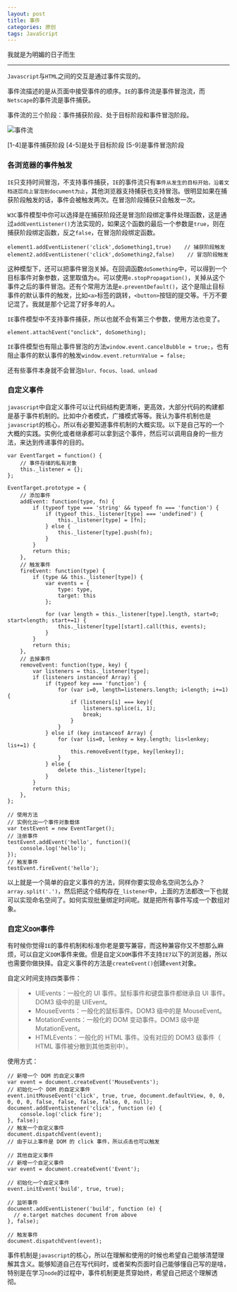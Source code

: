```yaml
---
layout: post
title: 事件
categories: 原创
tags: JavaScript
---
```


我就是为明媚的日子而生

<!--more-->

* * *

`Javascript`与`HTML`之间的交互是通过事件实现的。

事件流描述的是从页面中接受事件的顺序。`IE`的事件流是事件冒泡流，而`Netscape`的事件流是事件捕获。

事件流的三个阶段：事件捕获阶段、处于目标阶段和事件冒泡阶段。

![事件流](http://karynsong.github.io/static/img/event.png "事件流")

[1-4]是事件捕获阶段
[4-5]是处于目标阶段
[5-9]是事件冒泡阶段

### 各浏览器的事件触发

`IE`只支持时间冒泡，不支持事件捕获，`IE`的事件流只有`事件从发生的目标开始，沿着文档逐层向上冒泡到document为止`，其他浏览器支持捕获也支持冒泡。很明显如果在捕获阶段触发的话，事件会被触发两次。在冒泡阶段捕获只会触发一次。

`W3C`事件模型中你可以选择是在捕获阶段还是冒泡阶段绑定事件处理函数，这是通过`addEventListener()`方法实现的，如果这个函数的最后一个参数是`true`，则在捕获阶段绑定函数，反之`false`，在冒泡阶段绑定函数。

    element1.addEventListener('click',doSomething1,true)    // 捕获阶段触发
    element2.addEventListener('click',doSomething2,false)    // 冒泡阶段触发

这种模型下，还可以把事件冒泡关掉。在回调函数`doSomething`中，可以得到一个目标事件对象参数，这里取值为`e`。可以使用`e.stopPropagation()`，关掉从这个事件之后的事件冒泡。还有个常用方法是`e.preventDefault()`，这个是阻止目标事件的默认事件的触发，比如`<a>`标签的跳转，`<button>`按钮的提交等。千万不要记混了。我就是那个记混了好多年的人。

`IE`事件模型中不支持事件捕获，所以也就不会有第三个参数，使用方法也变了。

    element.attachEvent("onclick", doSomething);

`IE`事件模型也有阻止事件冒泡的方法`window.event.cancelBubble = true;`，也有阻止事件的默认事件的触发`window.event.returnValue = false;`

还有些事件本身就不会冒泡`blur、focus、load、unload`

### 自定义事件

`javascript`中自定义事件可以让代码结构更清晰，更高效，大部分代码的构建都是基于事件机制的。比如中介者模式，广播模式等等。我认为事件机制也是`javascript`的核心，所以有必要知道事件机制的大概实现。以下是自己写的一个大概的实践。实例化或者继承都可以拿到这个事件，然后可以调用自身的一些方法，来达到传递事件的目的。

    var EventTarget = function() {
        // 事件存储的私有对象
        this._listener = {};
    };

    EventTarget.prototype = {
        // 添加事件
        addEvent: function(type, fn) {
            if (typeof type === 'string' && typeof fn === 'function') {
                if (typeof this._listener[type] === 'undefined') {
                    this._listener[type] = [fn];
                } else {
                    this._listener[type].push(fn);
                }
            }
            return this;
        },
        // 触发事件
        fireEvent: function(type) {
            if (type && this._listener[type]) {
                var events = {
                    type: type,
                    target: this
                };

                for (var length = this._listener[type].length, start=0; start<length; start+=1) {
                    this._listener[type][start].call(this, events);
                }
            }
            return this;
        },
        // 去掉事件
        removeEvent: function(type, key) {
            var listeners = this._listener[type];
            if (listeners instanceof Array) {
                if (typeof key === 'function') {
                    for (var i=0, length=listeners.length; i<length; i+=1){
                        if (listeners[i] === key){
                            listeners.splice(i, 1);
                            break;
                        }
                    }
                } else if (key instanceof Array) {
                    for (var lis=0, lenkey = key.length; lis<lenkey; lis+=1) {
                        this.removeEvent(type, key[lenkey]);
                    }
                } else {
                    delete this._listener[type];
                }
            }
            return this;
        },
    };

    // 使用方法
    // 实例化出一个事件对象载体
    var testEvent = new EventTarget();
    // 注册事件
    testEvent.addEvent('hello', function(){
        console.log('hello');
    });
    // 触发事件
    testEvent.fireEvent('hello');

以上就是一个简单的自定义事件的方法，同样你要实现命名空间怎么办？`array.split('.')`，然后把这个结构存在`_listener`中，上面的方法都改一下也就可以实现命名空间了。如何实现批量绑定时间呢。就是把所有事件写成一个数组对象。

### 自定义`DOM`事件

有时候你觉得`IE`的事件机制和标准你老是要写兼容，而这种兼容你又不想那么麻烦，可以自定义`DOM`事件来做。但是自定义`DOM`事件不支持`IE7`以下的浏览器，所以也需要你做抉择。自定义事件的方法是`createEvent()`创建`event`对象。

自定义时间支持四类事件：

> * UIEvents：一般化的 UI 事件。鼠标事件和键盘事件都继承自 UI 事件。DOM3 级中的是 UIEvent。
> * MouseEvents：一般化的鼠标事件。DOM3 级中的是 MouseEvent。
> * MotationEvents：一般化的 DOM 变动事件。DOM3 级中是 MutationEvent。
> * HTMLEvents：一般化的 HTML 事件。没有对应的 DOM3 级事件（ HTML 事件被分散到其他类别中）。

使用方式：

    // 新增一个 DOM 的自定义事件
    var event = document.createEvent('MouseEvents');
    // 初始化一个 DOM 的自定义事件
    event.initMouseEvent('click', true, true, document.defaultView, 0, 0, 0, 0, 0, false, false, false, false, 0, null);
    document.addEventListener('click', function (e) {
        console.log('click fire');
    }, false);
    // 触发一个自定义事件
    document.dispatchEvent(event);
    // 由于以上事件是 DOM 的 click 事件，所以点击也可以触发

    // 其他自定义事件
    // 新增一个自定义事件
    var event = document.createEvent('Event');

    // 初始化一个自定义事件
    event.initEvent('build', true, true);

    // 监听事件
    document.addEventListener('build', function (e) {
      // e.target matches document from above
    }, false);

    // 触发事件
    document.dispatchEvent(event);

事件机制是`javascript`的核心，所以在理解和使用的时候也希望自己能够清楚理解其含义。能够知道自己在写代码时，或者架构页面时自己能够懂自己写的是啥，特别是在学习`node`的过程中，事件机制更是贯穿始终，希望自己把这个理解透彻。
